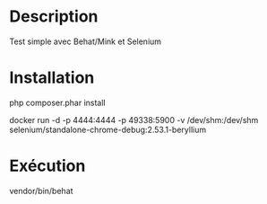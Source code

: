 # Description
Test simple avec Behat/Mink et Selenium

# Installation
php composer.phar install

docker run -d -p 4444:4444 -p 49338:5900 -v /dev/shm:/dev/shm selenium/standalone-chrome-debug:2.53.1-beryllium

# Exécution
vendor/bin/behat
